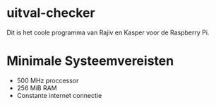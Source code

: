 uitval-checker
==============
Dit is het coole programma van Rajiv en Kasper voor de Raspberry Pi.

Minimale Systeemvereisten
==============
- 500 MHz proccessor
- 256 MiB RAM
- Constante internet connectie